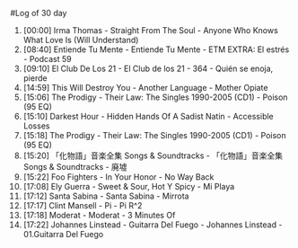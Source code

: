 #Log of 30 day

1. [00:00] Irma Thomas - Straight From The Soul - Anyone Who Knows What Love Is (Will Understand)
1. [08:40] Entiende Tu Mente - Entiende Tu Mente - ETM EXTRA: El estrés - Podcast 59
1. [09:10] El Club De Los 21 - El Club de los 21 - 364 - Quién se enoja, pierde
1. [14:59] This Will Destroy You - Another Language - Mother Opiate
1. [15:06] The Prodigy - Their Law: The Singles 1990-2005 (CD1) - Poison (95 EQ)
1. [15:10] Darkest Hour - Hidden Hands Of A Sadist Natin - Accessible Losses
1. [15:18] The Prodigy - Their Law: The Singles 1990-2005 (CD1) - Poison (95 EQ)
1. [15:20] 「化物語」音楽全集 Songs & Soundtracks - 「化物語」音楽全集 Songs & Soundtracks - 廃墟
1. [15:22] Foo Fighters - In Your Honor - No Way Back
1. [17:08] Ely Guerra - Sweet & Sour, Hot Y Spicy - Mi Playa
1. [17:12] Santa Sabina - Santa Sabina - Mirrota
1. [17:17] Clint Mansell - Pi - Pi R^2
1. [17:18] Moderat - Moderat - 3 Minutes Of
1. [17:22] Johannes Linstead - Guitarra Del Fuego - Johannes Linstead - 01.Guitarra Del Fuego
